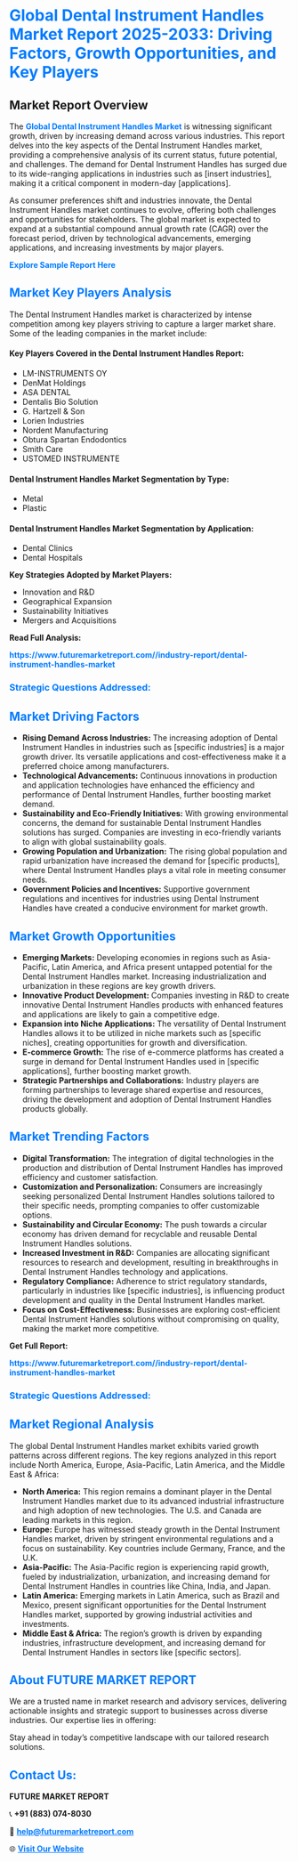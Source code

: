 <h1 style="color: #007BFF;">Global Dental Instrument Handles Market Report 2025-2033: Driving Factors, Growth Opportunities, and Key Players</h1>

<section id="overview">
<h2>Market Report Overview</h2>
<p>The <a href="https://www.futuremarketreport.com//industry-report/dental-instrument-handles-market" style="color: #007BFF; text-decoration: none;"><strong>Global Dental Instrument Handles Market</strong></a> is witnessing significant growth, driven by increasing demand across various industries. This report delves into the key aspects of the Dental Instrument Handles market, providing a comprehensive analysis of its current status, future potential, and challenges. The demand for Dental Instrument Handles has surged due to its wide-ranging applications in industries such as [insert industries], making it a critical component in modern-day [applications].</p>
<p>As consumer preferences shift and industries innovate, the Dental Instrument Handles market continues to evolve, offering both challenges and opportunities for stakeholders. The global market is expected to expand at a substantial compound annual growth rate (CAGR) over the forecast period, driven by technological advancements, emerging applications, and increasing investments by major players.</p>
</section>

<section id="overview">
<p><a href="https://www.futuremarketreport.com//request-sample/reportId=50024" style="color: #007BFF; text-decoration: none;"><strong>Explore Sample Report Here</strong></a></p>
</section>

<section id="key-players">
<h2 style="color: #007BFF;">Market Key Players Analysis</h2>
<p>The Dental Instrument Handles market is characterized by intense competition among key players striving to capture a larger market share. Some of the leading companies in the market include:</p>
<h4>Key Players Covered in the Dental Instrument Handles Report:</h4>
<ul><li>LM-INSTRUMENTS OY</li><li>DenMat Holdings</li><li>ASA DENTAL</li><li>Dentalis Bio Solution</li><li>G. Hartzell &amp; Son</li><li>Lorien Industries</li><li>Nordent Manufacturing</li><li>Obtura Spartan Endodontics</li><li>Smith Care</li><li>USTOMED INSTRUMENTE</li></ul>
<h4>Dental Instrument Handles Market Segmentation by Type:</h4>
<ul><li>Metal</li><li>Plastic</li></ul>

<h4>Dental Instrument Handles Market Segmentation by Application:</h4>
<ul><li>Dental Clinics</li><li>Dental Hospitals</li></ul>
<p><strong>Key Strategies Adopted by Market Players:</strong></p>
<ul>
<li>Innovation and R&D</li>
<li>Geographical Expansion</li>
<li>Sustainability Initiatives</li>
<li>Mergers and Acquisitions</li>
</ul>
</section>

<section>
<p><strong>Read Full Analysis: </strong></p><a href="https://www.futuremarketreport.com//industry-report/dental-instrument-handles-market" style="color: #007BFF; text-decoration: none;"><strong>https://www.futuremarketreport.com//industry-report/dental-instrument-handles-market</strong></a>
<h3 style="color: #007BFF;">Strategic Questions Addressed:</h3>
</section>

<section id="driving-factors">
<h2 style="color: #007BFF;">Market Driving Factors</h2>
<ul>
<li><strong>Rising Demand Across Industries:</strong> The increasing adoption of Dental Instrument Handles in industries such as [specific industries] is a major growth driver. Its versatile applications and cost-effectiveness make it a preferred choice among manufacturers.</li>
<li><strong>Technological Advancements:</strong> Continuous innovations in production and application technologies have enhanced the efficiency and performance of Dental Instrument Handles, further boosting market demand.</li>
<li><strong>Sustainability and Eco-Friendly Initiatives:</strong> With growing environmental concerns, the demand for sustainable Dental Instrument Handles solutions has surged. Companies are investing in eco-friendly variants to align with global sustainability goals.</li>
<li><strong>Growing Population and Urbanization:</strong> The rising global population and rapid urbanization have increased the demand for [specific products], where Dental Instrument Handles plays a vital role in meeting consumer needs.</li>
<li><strong>Government Policies and Incentives:</strong> Supportive government regulations and incentives for industries using Dental Instrument Handles have created a conducive environment for market growth.</li>
</ul>
</section>

<section id="growth-opportunities">
<h2 style="color: #007BFF;">Market Growth Opportunities</h2>
<ul>
<li><strong>Emerging Markets:</strong> Developing economies in regions such as Asia-Pacific, Latin America, and Africa present untapped potential for the Dental Instrument Handles market. Increasing industrialization and urbanization in these regions are key growth drivers.</li>
<li><strong>Innovative Product Development:</strong> Companies investing in R&D to create innovative Dental Instrument Handles products with enhanced features and applications are likely to gain a competitive edge.</li>
<li><strong>Expansion into Niche Applications:</strong> The versatility of Dental Instrument Handles allows it to be utilized in niche markets such as [specific niches], creating opportunities for growth and diversification.</li>
<li><strong>E-commerce Growth:</strong> The rise of e-commerce platforms has created a surge in demand for Dental Instrument Handles used in [specific applications], further boosting market growth.</li>
<li><strong>Strategic Partnerships and Collaborations:</strong> Industry players are forming partnerships to leverage shared expertise and resources, driving the development and adoption of Dental Instrument Handles products globally.</li>
</ul>
</section>

<section id="trending-factors">
<h2 style="color: #007BFF;">Market Trending Factors</h2>
<ul>
<li><strong>Digital Transformation:</strong> The integration of digital technologies in the production and distribution of Dental Instrument Handles has improved efficiency and customer satisfaction.</li>
<li><strong>Customization and Personalization:</strong> Consumers are increasingly seeking personalized Dental Instrument Handles solutions tailored to their specific needs, prompting companies to offer customizable options.</li>
<li><strong>Sustainability and Circular Economy:</strong> The push towards a circular economy has driven demand for recyclable and reusable Dental Instrument Handles solutions.</li>
<li><strong>Increased Investment in R&D:</strong> Companies are allocating significant resources to research and development, resulting in breakthroughs in Dental Instrument Handles technology and applications.</li>
<li><strong>Regulatory Compliance:</strong> Adherence to strict regulatory standards, particularly in industries like [specific industries], is influencing product development and quality in the Dental Instrument Handles market.</li>
<li><strong>Focus on Cost-Effectiveness:</strong> Businesses are exploring cost-efficient Dental Instrument Handles solutions without compromising on quality, making the market more competitive.</li>
</ul>
</section>

<section>
<p><strong>Get Full Report: </strong></p><a href="https://www.futuremarketreport.com//industry-report/dental-instrument-handles-market" style="color: #007BFF; text-decoration: none;"><strong>https://www.futuremarketreport.com//industry-report/dental-instrument-handles-market</strong></a>
<h3 style="color: #007BFF;">Strategic Questions Addressed:</h3>
</section>


<section id="regional-analysis">
<h2 style="color: #007BFF;">Market Regional Analysis</h2>
<p>The global Dental Instrument Handles market exhibits varied growth patterns across different regions. The key regions analyzed in this report include North America, Europe, Asia-Pacific, Latin America, and the Middle East & Africa:</p>
<ul>
<li><strong>North America:</strong> This region remains a dominant player in the Dental Instrument Handles market due to its advanced industrial infrastructure and high adoption of new technologies. The U.S. and Canada are leading markets in this region.</li>
<li><strong>Europe:</strong> Europe has witnessed steady growth in the Dental Instrument Handles market, driven by stringent environmental regulations and a focus on sustainability. Key countries include Germany, France, and the U.K.</li>
<li><strong>Asia-Pacific:</strong> The Asia-Pacific region is experiencing rapid growth, fueled by industrialization, urbanization, and increasing demand for Dental Instrument Handles in countries like China, India, and Japan.</li>
<li><strong>Latin America:</strong> Emerging markets in Latin America, such as Brazil and Mexico, present significant opportunities for the Dental Instrument Handles market, supported by growing industrial activities and investments.</li>
<li><strong>Middle East & Africa:</strong> The region’s growth is driven by expanding industries, infrastructure development, and increasing demand for Dental Instrument Handles in sectors like [specific sectors].</li>
</ul>
</section>

<footer>
<h2 style="color: #007BFF;">About FUTURE MARKET REPORT</h2>
<p>We are a trusted name in market research and advisory services, delivering actionable insights and strategic support to businesses across diverse industries. Our expertise lies in offering:</p>

<p>Stay ahead in today’s competitive landscape with our tailored research solutions.</p>

<h2 style="color: #007BFF;">Contact Us:</h2>
<p><strong>FUTURE MARKET REPORT</strong></p>
<p>📞 <strong>+91 (883) 074-8030</strong></p>
<p>📧 <strong><a href="mailto:help@futuremarketreport.com" style="color: #007BFF;">help@futuremarketreport.com</a></strong></p>
<p>🌐 <strong><a href="https://www.futuremarketreport.com/" style="color: #007BFF;">Visit Our Website</a></strong></p>
</footer>